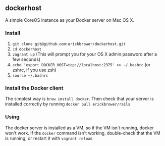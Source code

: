 ## dockerhost

A simple CoreOS instance as your Docker server on Mac OS X. 

### Install

1. `git clone git@github.com:erickbrower/dockerhost.git`
2. `cd dockerhost`
3. `vagrant up` (This will prompt you for your OS X admin password after a few seconds)
4. `echo 'export DOCKER_HOST=tcp://localhost:2375' >> ~/.bashrc` (or zshrc, if you use zsh)
5. `source ~/.bashrc`

### Install the Docker client

The simplest way is  `brew install docker`. Then check that your server is installed correctly by running `docker pull erickbrower/rails`


### Using 

The docker server is installed as a VM, so if the VM isn't running, docker won't work. If the `docker` command isn't working, double-check that the VM is running, or restart it with `vagrant reload`.